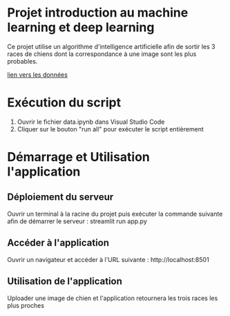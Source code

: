 # Projet introduction au machine learning et deep learning

Ce projet utilise un algorithme d'intelligence artificielle afin de sortir les 3 races de chiens dont la correspondance à une image sont les plus probables.

[lien vers les données](http://vision.stanford.edu/aditya86/ImageNetDogs/)

# Exécution du script
1. Ouvrir  le fichier data.ipynb dans Visual Studio Code
2. Cliquer sur le bouton "run all" pour exécuter le script entièrement

# Démarrage et Utilisation l'application

## Déploiement du serveur
Ouvrir un terminal à la racine du projet puis exécuter la commande suivante afin de démarrer le serveur : streamlit run app.py

## Accéder à l'application
Ouvrir un navigateur et accéder à l'URL suivante : http://localhost:8501

## Utilisation de l'application
Uploader une image de chien et l'application retournera les trois races les plus proches